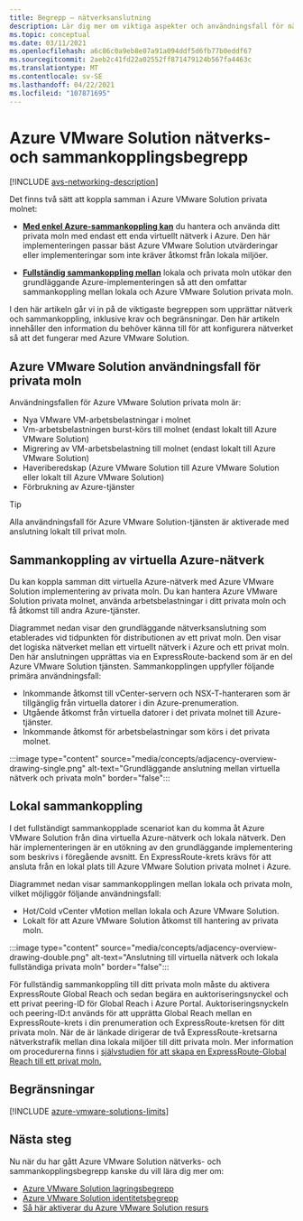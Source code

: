 ```yaml
---
title: Begrepp – nätverksanslutning
description: Lär dig mer om viktiga aspekter och användningsfall för nätverk och sammankoppling i Azure VMware Solution.
ms.topic: conceptual
ms.date: 03/11/2021
ms.openlocfilehash: a6c86c0a9eb8e07a91a094ddf5d6fb77b0eddf67
ms.sourcegitcommit: 2aeb2c41fd22a02552ff871479124b567fa4463c
ms.translationtype: MT
ms.contentlocale: sv-SE
ms.lasthandoff: 04/22/2021
ms.locfileid: "107871695"
---
```

# <a name="azure-vmware-solution-networking-and-interconnectivity-concepts"></a>Azure VMware Solution nätverks- och sammankopplingsbegrepp

[!INCLUDE [avs-networking-description](includes/azure-vmware-solution-networking-description.md)]

Det finns två sätt att koppla samman i Azure VMware Solution privata molnet:

- [**Med enkel Azure-sammankoppling kan**](#azure-virtual-network-interconnectivity) du hantera och använda ditt privata moln med endast ett enda virtuellt nätverk i Azure. Den här implementeringen passar bäst Azure VMware Solution utvärderingar eller implementeringar som inte kräver åtkomst från lokala miljöer.

- [**Fullständig sammankoppling mellan**](#on-premises-interconnectivity) lokala och privata moln utökar den grundläggande Azure-implementeringen så att den omfattar sammankoppling mellan lokala och Azure VMware Solution privata moln.
 
I den här artikeln går vi in på de viktigaste begreppen som upprättar nätverk och sammankoppling, inklusive krav och begränsningar. Den här artikeln innehåller den information du behöver känna till för att konfigurera nätverket så att det fungerar med Azure VMware Solution.

## <a name="azure-vmware-solution-private-cloud-use-cases"></a>Azure VMware Solution användningsfall för privata moln

Användningsfallen för Azure VMware Solution privata moln är:
- Nya VMware VM-arbetsbelastningar i molnet
- Vm-arbetsbelastningen burst-körs till molnet (endast lokalt till Azure VMware Solution)
- Migrering av VM-arbetsbelastning till molnet (endast lokalt till Azure VMware Solution)
- Haveriberedskap (Azure VMware Solution till Azure VMware Solution eller lokalt till Azure VMware Solution)
- Förbrukning av Azure-tjänster

> [!TIP]
> Alla användningsfall för Azure VMware Solution-tjänsten är aktiverade med anslutning lokalt till privat moln.

## <a name="azure-virtual-network-interconnectivity"></a>Sammankoppling av virtuella Azure-nätverk

Du kan koppla samman ditt virtuella Azure-nätverk med Azure VMware Solution implementering av privata moln. Du kan hantera Azure VMware Solution privata molnet, använda arbetsbelastningar i ditt privata moln och få åtkomst till andra Azure-tjänster.

Diagrammet nedan visar den grundläggande nätverksanslutning som etablerades vid tidpunkten för distributionen av ett privat moln. Den visar det logiska nätverket mellan ett virtuellt nätverk i Azure och ett privat moln. Den här anslutningen upprättas via en ExpressRoute-backend som är en del Azure VMware Solution tjänsten. Sammankopplingen uppfyller följande primära användningsfall:

- Inkommande åtkomst till vCenter-servern och NSX-T-hanteraren som är tillgänglig från virtuella datorer i din Azure-prenumeration.
- Utgående åtkomst från virtuella datorer i det privata molnet till Azure-tjänster.
- Inkommande åtkomst för arbetsbelastningar som körs i det privata molnet.


:::image type="content" source="media/concepts/adjacency-overview-drawing-single.png" alt-text="Grundläggande anslutning mellan virtuella nätverk och privata moln" border="false":::

## <a name="on-premises-interconnectivity"></a>Lokal sammankoppling

I det fullständigt sammankopplade scenariot kan du komma åt Azure VMware Solution från dina virtuella Azure-nätverk och lokala nätverk. Den här implementeringen är en utökning av den grundläggande implementering som beskrivs i föregående avsnitt. En ExpressRoute-krets krävs för att ansluta från en lokal plats till Azure VMware Solution privata molnet i Azure.

Diagrammet nedan visar sammankopplingen mellan lokala och privata moln, vilket möjliggör följande användningsfall:

- Hot/Cold vCenter vMotion mellan lokala och Azure VMware Solution.
- Lokalt för att Azure VMware Solution åtkomst till hantering av privata moln.

:::image type="content" source="media/concepts/adjacency-overview-drawing-double.png" alt-text="Anslutning till virtuella nätverk och lokala fullständiga privata moln" border="false":::

För fullständig sammankoppling till ditt privata moln måste du aktivera ExpressRoute Global Reach och sedan begära en auktoriseringsnyckel och ett privat peering-ID för Global Reach i Azure Portal. Auktoriseringsnyckeln och peering-ID:t används för att upprätta Global Reach mellan en ExpressRoute-krets i din prenumeration och ExpressRoute-kretsen för ditt privata moln. När de är länkade dirigerar de två ExpressRoute-kretsarna nätverkstrafik mellan dina lokala miljöer till ditt privata moln. Mer information om procedurerna finns i [självstudien för att skapa en ExpressRoute-Global Reach till ett privat moln.](tutorial-expressroute-global-reach-private-cloud.md)

## <a name="limitations"></a>Begränsningar
[!INCLUDE [azure-vmware-solutions-limits](includes/azure-vmware-solutions-limits.md)]

## <a name="next-steps"></a>Nästa steg 

Nu när du har gått Azure VMware Solution nätverks- och sammankopplingsbegrepp kanske du vill lära dig mer om:

- [Azure VMware Solution lagringsbegrepp](concepts-storage.md)
- [Azure VMware Solution identitetsbegrepp](concepts-identity.md)
- [Så här aktiverar du Azure VMware Solution resurs](enable-azure-vmware-solution.md)

<!-- LINKS - external -->
[enable Global Reach]: ../expressroute/expressroute-howto-set-global-reach.md

<!-- LINKS - internal -->
[concepts-upgrades]: ./concepts-upgrades.md
[concepts-storage]: ./concepts-storage.md
